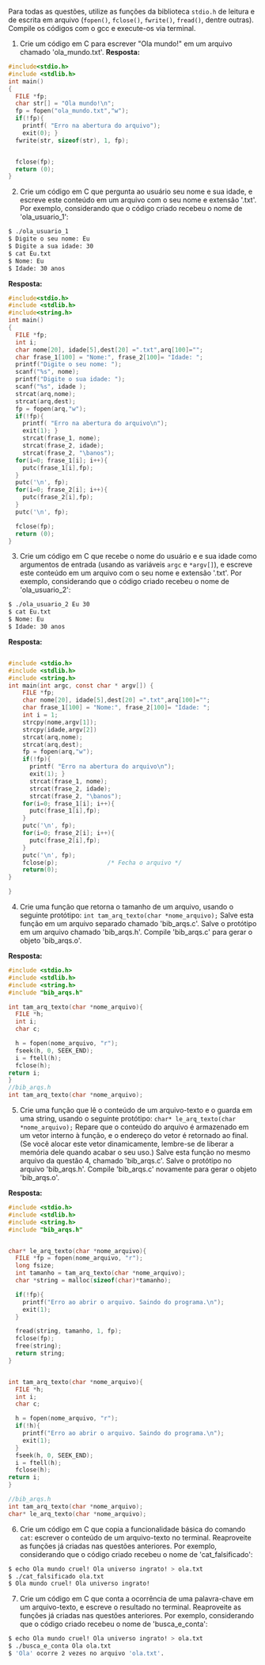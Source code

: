 Para todas as questões, utilize as funções da biblioteca `stdio.h` de leitura e de escrita em arquivo (`fopen()`, `fclose()`, `fwrite()`, `fread()`, dentre outras). Compile os códigos com o gcc e execute-os via terminal.

1. Crie um código em C para escrever "Ola mundo!" em um arquivo chamado 'ola_mundo.txt'.
**Resposta:**
```C
#include<stdio.h>
#include <stdlib.h>
int main()
{
  FILE *fp;
  char str[] = "Ola mundo!\n";
  fp = fopen("ola_mundo.txt","w");
  if(!fp){
    printf( "Erro na abertura do arquivo");
    exit(0); }
  fwrite(str, sizeof(str), 1, fp);


  fclose(fp);
  return (0);
}
```
2. Crie um código em C que pergunta ao usuário seu nome e sua idade, e escreve este conteúdo em um arquivo com o seu nome e extensão '.txt'. Por exemplo, considerando que o código criado recebeu o nome de 'ola_usuario_1':

```bash
$ ./ola_usuario_1
$ Digite o seu nome: Eu
$ Digite a sua idade: 30
$ cat Eu.txt
$ Nome: Eu
$ Idade: 30 anos
```
**Resposta:**
```C
#include<stdio.h>
#include <stdlib.h>
#include<string.h>
int main()
{
  FILE *fp;
  int i;
  char nome[20], idade[5],dest[20] =".txt",arq[100]="";
  char frase_1[100] = "Nome:", frase_2[100]= "Idade: ";
  printf("Digite o seu nome: ");
  scanf("%s", nome);
  printf("Digite o sua idade: ");
  scanf("%s", idade );
  strcat(arq,nome);
  strcat(arq,dest);
  fp = fopen(arq,"w");
  if(!fp){
    printf( "Erro na abertura do arquivo\n");
    exit(1); }
    strcat(frase_1, nome);
    strcat(frase_2, idade);
    strcat(frase_2, "\banos");
  for(i=0; frase_1[i]; i++){
    putc(frase_1[i],fp);
  }
  putc('\n', fp);
  for(i=0; frase_2[i]; i++){
    putc(frase_2[i],fp);
  }
  putc('\n', fp);

  fclose(fp);
  return (0);
}

```
3. Crie um código em C que recebe o nome do usuário e e sua idade como argumentos de entrada (usando as variáveis `argc` e `*argv[]`), e escreve este conteúdo em um arquivo com o seu nome e extensão '.txt'. Por exemplo, considerando que o código criado recebeu o nome de 'ola_usuario_2':

```bash
$ ./ola_usuario_2 Eu 30
$ cat Eu.txt
$ Nome: Eu
$ Idade: 30 anos
```

**Resposta:**
```C

#include <stdio.h>
#include <stdlib.h>
#include <string.h>
int main(int argc, const char * argv[]) {
    FILE *fp;
    char nome[20], idade[5],dest[20] =".txt",arq[100]="";
    char frase_1[100] = "Nome:", frase_2[100]= "Idade: ";
    int i = 1;
    strcpy(nome,argv[1]);
    strcpy(idade,argv[2])
    strcat(arq,nome);
    strcat(arq,dest);
    fp = fopen(arq,"w");
    if(!fp){
      printf( "Erro na abertura do arquivo\n");
      exit(1); }
      strcat(frase_1, nome);
      strcat(frase_2, idade);
      strcat(frase_2, "\banos");
    for(i=0; frase_1[i]; i++){
      putc(frase_1[i],fp);
    }
    putc('\n', fp);
    for(i=0; frase_2[i]; i++){
      putc(frase_2[i],fp);
    }
    putc('\n', fp);
    fclose(p);              /* Fecha o arquivo */
    return(0);
}

}

```


4. Crie uma função que retorna o tamanho de um arquivo, usando o seguinte protótipo: `int tam_arq_texto(char *nome_arquivo);` Salve esta função em um arquivo separado chamado 'bib_arqs.c'. Salve o protótipo em um arquivo chamado 'bib_arqs.h'. Compile 'bib_arqs.c' para gerar o objeto 'bib_arqs.o'.

**Resposta:**

```C
#include <stdio.h>
#include <stdlib.h>
#include <string.h>
#include "bib_arqs.h"

int tam_arq_texto(char *nome_arquivo){
  FILE *h;
  int i;
  char c;

  h = fopen(nome_arquivo, "r");
  fseek(h, 0, SEEK_END);
  i = ftell(h);
  fclose(h);
return i;
}
//bib_arqs.h
int tam_arq_texto(char *nome_arquivo);

``` 

5. Crie uma função que lê o conteúdo de um arquivo-texto e o guarda em uma string, usando o seguinte protótipo: `char* le_arq_texto(char *nome_arquivo);` Repare que o conteúdo do arquivo é armazenado em um vetor interno à função, e o endereço do vetor é retornado ao final. (Se você alocar este vetor dinamicamente, lembre-se de liberar a memória dele quando acabar o seu uso.) Salve esta função no mesmo arquivo da questão 4, chamado 'bib_arqs.c'. Salve o protótipo no arquivo 'bib_arqs.h'. Compile 'bib_arqs.c' novamente para gerar o objeto 'bib_arqs.o'.


**Resposta:**

```C
#include <stdio.h>
#include <stdlib.h>
#include <string.h>
#include "bib_arqs.h"


char* le_arq_texto(char *nome_arquivo){
  FILE *fp = fopen(nome_arquivo, "r");
  long fsize;
  int tamanho = tam_arq_texto(char *nome_arquivo);
  char *string = malloc(sizeof(char)*tamanho);

  if(!fp){
    printf("Erro ao abrir o arquivo. Saindo do programa.\n");
    exit(1);
  }

  fread(string, tamanho, 1, fp);
  fclose(fp);
  free(string);
  return string;
}


int tam_arq_texto(char *nome_arquivo){
  FILE *h;
  int i;
  char c;

  h = fopen(nome_arquivo, "r");
  if(!h){
    printf("Erro ao abrir o arquivo. Saindo do programa.\n");
    exit(1);
  }
  fseek(h, 0, SEEK_END);
  i = ftell(h);
  fclose(h);
return i;
}

//bib_arqs.h
int tam_arq_texto(char *nome_arquivo);
char* le_arq_texto(char *nome_arquivo);


``` 


6. Crie um código em C que copia a funcionalidade básica do comando `cat`: escrever o conteúdo de um arquivo-texto no terminal. Reaproveite as funções já criadas nas questões anteriores. Por exemplo, considerando que o código criado recebeu o nome de 'cat_falsificado':

```bash
$ echo Ola mundo cruel! Ola universo ingrato! > ola.txt
$ ./cat_falsificado ola.txt
$ Ola mundo cruel! Ola universo ingrato!
```

7. Crie um código em C que conta a ocorrência de uma palavra-chave em um arquivo-texto, e escreve o resultado no terminal. Reaproveite as funções já criadas nas questões anteriores. Por exemplo, considerando que o código criado recebeu o nome de 'busca_e_conta':

```bash
$ echo Ola mundo cruel! Ola universo ingrato! > ola.txt
$ ./busca_e_conta Ola ola.txt
$ 'Ola' ocorre 2 vezes no arquivo 'ola.txt'.
```
